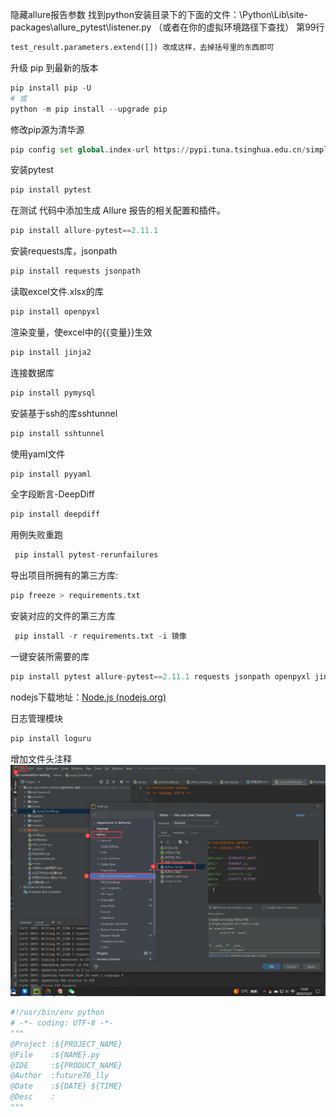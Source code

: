 隐藏allure报告参数
找到python安装目录下的下面的文件：\Python\Lib\site-packages\allure_pytest\listener.py （或者在你的虚拟环境路径下查找）
第99行
```python
test_result.parameters.extend([]) 改成这样，去掉括号里的东西即可
```

升级 pip 到最新的版本
```python
pip install pip -U
# 或
python -m pip install --upgrade pip
```
修改pip源为清华源
```python
pip config set global.index-url https://pypi.tuna.tsinghua.edu.cn/simple
```
安装pytest
```python
pip install pytest
```
在测试
代码中添加生成 Allure 报告的相关配置和插件。
```python
pip install allure-pytest==2.11.1
```
安装requests库，jsonpath
```python
pip install requests jsonpath
```
读取excel文件.xlsx的库
```python
pip install openpyxl
```
渲染变量，使excel中的{{变量}}生效
```python
pip install jinja2
```
连接数据库
```python
pip install pymysql
```
安装基于ssh的库sshtunnel
```python
pip install sshtunnel
```
使用yaml文件
```python
pip install pyyaml
```
 全字段断言-DeepDiff
 ```python
pip install deepdiff
 ```
用例失败重跑
```python
 pip install pytest-rerunfailures
```
导出项目所拥有的第三方库: 
```python
pip freeze > requirements.txt
```
安装对应的文件的第三方库
```python
 pip install -r requirements.txt -i 镜像
```
一键安装所需要的库
```python
pip install pytest allure-pytest==2.11.1 requests jsonpath openpyxl jinja2 pymysql pyyaml deepdiff pytest-rerunfailures sshtunnel
```

nodejs下载地址：[Node.js (nodejs.org)](https://nodejs.org/en/download/)

日志管理模块
```python
pip install loguru
```
增加文件头注释
![img.png](utils/img.png)
```python
#!/usr/bin/env python
# -*- coding: UTF-8 -*-
"""
@Project :${PROJECT_NAME} 
@File    :${NAME}.py
@IDE     :${PRODUCT_NAME} 
@Author  :future76_lly
@Date    :${DATE} ${TIME} 
@Desc    :
"""
```